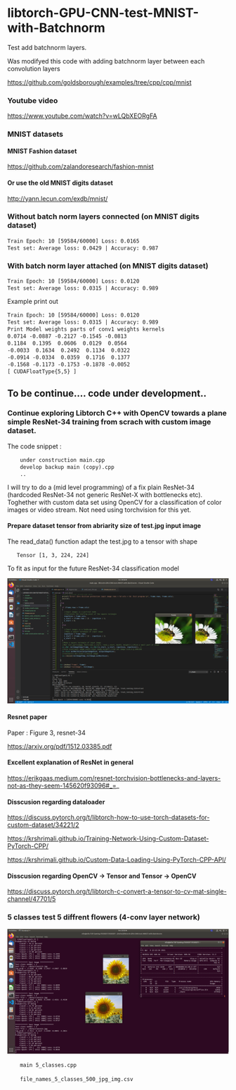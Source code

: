 # libtorch-GPU-CNN-test-MNIST-with-Batchnorm
Test add batchnorm layers.

Was modifyed this code with adding batchnorm layer between each convolution layers

https://github.com/goldsborough/examples/tree/cpp/cpp/mnist

### Youtube video
https://www.youtube.com/watch?v=wLQbXEORgFA

### MNIST datasets

#### MNIST Fashion dataset

https://github.com/zalandoresearch/fashion-mnist

#### Or use the old MNIST digits dataset

http://yann.lecun.com/exdb/mnist/

### Without batch norm layers connected (on MNIST digits dataset)

    Train Epoch: 10 [59584/60000] Loss: 0.0165
    Test set: Average loss: 0.0429 | Accuracy: 0.987

### With batch norm layer attached (on MNIST digits dataset)

    Train Epoch: 10 [59584/60000] Loss: 0.0120
    Test set: Average loss: 0.0315 | Accuracy: 0.989



Example print out

    Train Epoch: 10 [59584/60000] Loss: 0.0120
    Test set: Average loss: 0.0315 | Accuracy: 0.989
    Print Model weights parts of conv1 weights kernels
    0.0714 -0.0887 -0.2127 -0.1545 -0.0813
    0.1184  0.1395  0.0606  0.0129  0.0564
    -0.0033  0.1634  0.2492  0.1134  0.0322
    -0.0914 -0.0334  0.0359  0.1716  0.1377
    -0.1568 -0.1173 -0.1753 -0.1878 -0.0052
    [ CUDAFloatType{5,5} ]

## To be continue.... code under development..
### Continue exploring Libtorch C++ with OpenCV towards a plane simple ResNet-34 training from scrach with custom image dataset.

The code snippet :

        under construction main.cpp
        develop backup main (copy).cpp
        ..

I will try to do a (mid level programming) of a fix plain ResNet-34 (hardcoded ResNet-34 not generic ResNet-X with bottlenecks etc).
Toghether with custom data set using OpenCV for a classification of color images or video stream. Not need using torchvision for this yet.

#### Prepare dataset tensor from abriarity size of test.jpg input image

The read_data() function adapt the test.jpg to a tensor with shape 

       Tensor [1, 3, 224, 224]
        
To fit as input for the future ResNet-34 classification model

![](Prepare_1_3_224_224_tensor_from_test_jpg.png)

#### Resnet paper

Paper :
Figure 3, resnet-34

https://arxiv.org/pdf/1512.03385.pdf

#### Excellent explanation of ResNet in general

https://erikgaas.medium.com/resnet-torchvision-bottlenecks-and-layers-not-as-they-seem-145620f93096#_=_

#### Disscusion regarding dataloader

https://discuss.pytorch.org/t/libtorch-how-to-use-torch-datasets-for-custom-dataset/34221/2

https://krshrimali.github.io/Training-Network-Using-Custom-Dataset-PyTorch-CPP/

https://krshrimali.github.io/Custom-Data-Loading-Using-PyTorch-CPP-API/

#### Disscusion regarding OpenCV -> Tensor and Tensor -> OpenCV

https://discuss.pytorch.org/t/libtorch-c-convert-a-tensor-to-cv-mat-single-channel/47701/5

### 5 classes test 5 diffrent flowers (4-conv layer network)

![](5_classes_flowers.png)

        main 5_classes.cpp
        
        file_names_5_classes_500_jpg_img.csv

